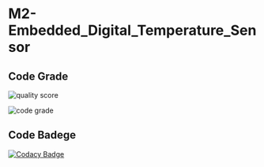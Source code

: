 # M2-Embedded_Digital_Temperature_Sensor
## Code Grade
![quality score](https://api.codiga.io/project/30298/score/svg)

![code grade](https://api.codiga.io/project/30298/status/svg)
## Code Badege
[![Codacy Badge](https://app.codacy.com/project/badge/Grade/369bd93d1b76499a8f3c1b83c9f1bd7b)](https://www.codacy.com/gh/Sabitha99/M2-Embedded_Digital_Temperature_Sensor/dashboard?utm_source=github.com&amp;utm_medium=referral&amp;utm_content=Sabitha99/M2-Embedded_Digital_Temperature_Sensor&amp;utm_campaign=Badge_Grade)
